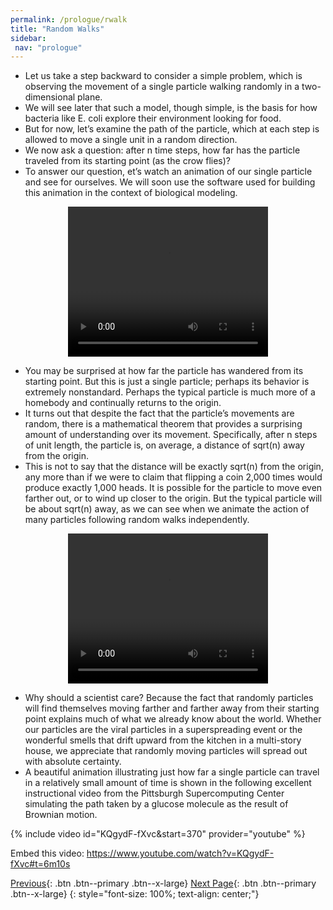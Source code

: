 ```yaml
---
permalink: /prologue/rwalk
title: "Random Walks"
sidebar: 
 nav: "prologue"
---
```


* Let us take a step backward to consider a simple problem, which is observing the movement of a single particle walking randomly in a two-dimensional plane.
* We will see later that such a model, though simple, is the basis for how bacteria like E. coli explore their environment looking for food.
* But for now, let’s examine the path of the particle, which at each step is allowed to move a single unit in a random direction.
* We now ask a question: after n time steps, how far has the particle traveled from its starting point (as the crow flies)?
* To answer our question, et’s watch an animation of our single particle and see for ourselves. We will soon use the software used for building this animation in the context of biological modeling.

<div style="text-align:center">
	<video width="320" height="240" controls>
	  <source type="video/mp4" src="../assets/random_walk_1.mp4">
	</video>
</div>

* You may be surprised at how far the particle has wandered from its starting point. But this is just a single particle; perhaps its behavior is extremely nonstandard.  Perhaps the typical particle is much more of a homebody and continually returns to the origin.
* It turns out that despite the fact that the particle’s movements are random, there is a mathematical theorem that provides a surprising amount of understanding over its movement.  Specifically, after n steps of unit length, the particle is, on average, a distance of sqrt(n) away from the origin.
* This is not to say that the distance will be exactly sqrt(n) from the origin, any more than if we were to claim that flipping a coin 2,000 times would produce exactly 1,000 heads.  It is possible for the particle to move even farther out, or to wind up closer to the origin. But the typical particle will be about sqrt(n) away, as we can see when we animate the action of many particles following random walks independently.

<div style="text-align:center">
	<video width="320" height="240" controls>
	  <source type="video/mp4" src="../assets/random_walk_200.mp4">
	</video>
</div>

* Why should a scientist care? Because the fact that randomly particles will find themselves moving farther and farther away from their starting point explains much of what we already know about the world. Whether our particles are the viral particles in a superspreading event or the wonderful smells that drift upward from the kitchen in a multi-story house, we appreciate that randomly moving particles will spread out with absolute certainty.
* A beautiful animation illustrating just how far a single particle can travel in a relatively small amount of time is shown in the following excellent instructional video from the Pittsburgh Supercomputing Center simulating the path taken by a glucose molecule as the result of Brownian motion.

{% include video id="KQgydF-fXvc&start=370" provider="youtube" %}

Embed this video: https://www.youtube.com/watch?v=KQgydF-fXvc#t=6m10s


[Previous](home){: .btn .btn--primary .btn--x-large} [Next Page](animals){: .btn .btn--primary .btn--x-large}
{: style="font-size: 100%; text-align: center;"}
